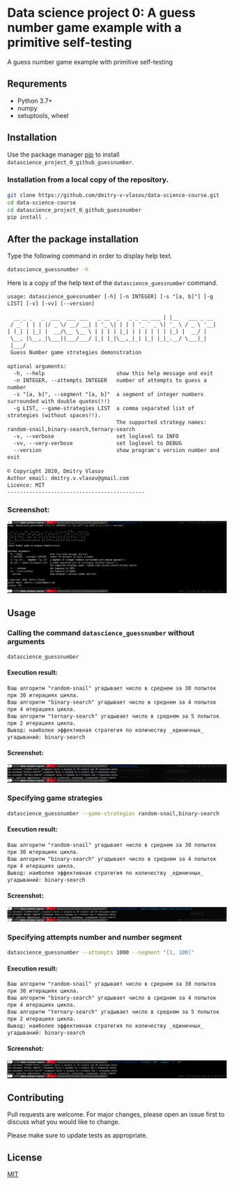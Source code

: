 # Data science project 0: A guess number game example with a primitive self-testing

A guess number game example with primitive self-testing

## Requrements

* Python 3.7+
* numpy
* setuptools, wheel

## Installation

Use the package manager [pip](https://pip.pypa.io/en/stable/) to install `datascience_project_0_github_guessnumber`.

### Installation from a local copy of the repository.
```bash
git clone https://github.com/dmitry-v-vlasov/data-science-course.git
cd data-science-course
cd datascience_project_0_github_guessnumber
pip install .
```

## After the package installation

Type the following command in order to display help text.

```bash
datascience_guessnumber -h
```

Here is a copy of the help text of the `datascience_guessnumber` command.

```
usage: datascience_guessnumber [-h] [-n INTEGER] [-s "[a, b]"] [-g LIST] [-v] [-vv] [--version]

  __ _ _   _  ___  ___ ___   _ __  _   _ _ __ ___ | |__   ___ _ __ 
 / _` | | | |/ _ \/ __/ __| | '_ \| | | | '_ ` _ \| '_ \ / _ \ '__|
| (_| | |_| |  __/\__ \__ \ | | | | |_| | | | | | | |_) |  __/ |   
 \__, |\__,_|\___||___/___/ |_| |_|\__,_|_| |_| |_|_.__/ \___|_|   
 |___/
 Guess Number game strategies demonstration

optional arguments:
  -h, --help                       show this help message and exit
  -n INTEGER, --attempts INTEGER   number of attempts to guess a number
  -s "[a, b]", --segment "[a, b]"  a segment of integer numbers surrounded with double quotes(!!)
  -g LIST, --game-strategies LIST  a comma separated list of strategies (without spaces!!).
                                   The supported strategy names: random-snail,binary-search,ternary-search
  -v, --verbose                    set loglevel to INFO
  -vv, --very-verbose              set loglevel to DEBUG
  --version                        show program's version number and exit

© Copyright 2020, Dmitry Vlasov
Author email: dmitry.v.vlasov@gmail.com
Licence: MIT
--------------------------------------------
```

### Screenshot:
![](docs/images/usage-datascience_guessnumber-help.png)

## Usage

### Calling the command `datascience_guessnumber` without arguments

```bash
datascience_guessnumber
```

#### Execution result:
```
Ваш алгоритм "random-snail" угадывает число в среднем за 30 попыток при 30 итерациях цикла.
Ваш алгоритм "binary-search" угадывает число в среднем за 4 попыток при 4 итерациях цикла.
Ваш алгоритм "ternary-search" угадывает число в среднем за 5 попыток при 2 итерациях цикла.
Вывод: наиболее эффективная стратегия по количеству _единичных_ угадываний: binary-search
```

#### Screenshot:
![](docs/images/usage-datascience_guessnumber.png)

### Specifying game strategies

```bash
datascience_guessnumber --game-strategies random-snail,binary-search
```

#### Execution result:
```
Ваш алгоритм "random-snail" угадывает число в среднем за 30 попыток при 30 итерациях цикла.
Ваш алгоритм "binary-search" угадывает число в среднем за 4 попыток при 4 итерациях цикла.
Вывод: наиболее эффективная стратегия по количеству _единичных_ угадываний: binary-search
```

#### Screenshot:
![](docs/images/usage-datascience_guessnumber-strategies.png)

### Specifying attempts number and number segment

```bash
datascience_guessnumber --attempts 1000 --segment "[1, 100]"
```

#### Execution result:
```
Ваш алгоритм "random-snail" угадывает число в среднем за 30 попыток при 30 итерациях цикла.
Ваш алгоритм "binary-search" угадывает число в среднем за 4 попыток при 4 итерациях цикла.
Ваш алгоритм "ternary-search" угадывает число в среднем за 5 попыток при 2 итерациях цикла.
Вывод: наиболее эффективная стратегия по количеству _единичных_ угадываний: binary-search
```

#### Screenshot:
![](docs/images/usage-datascience_guessnumber-attempts_segment.png)

## Contributing
Pull requests are welcome. For major changes, please open an issue first to discuss what you would like to change.

Please make sure to update tests as appropriate.

## License
[MIT](https://choosealicense.com/licenses/mit/)